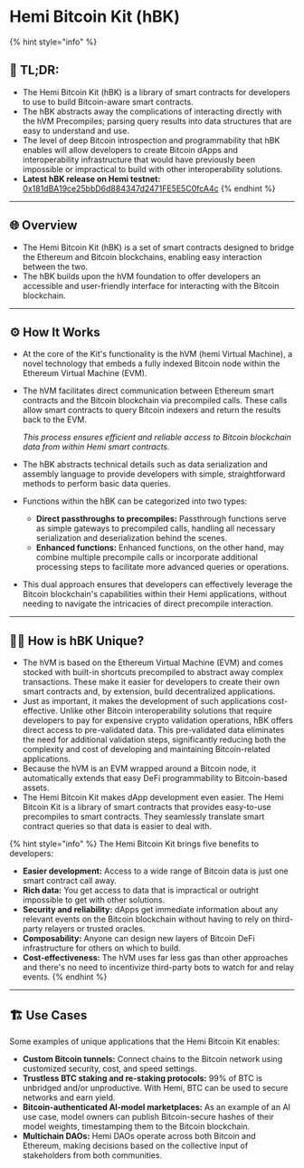 # Hemi Bitcoin Kit (hBK)

{% hint style="info" %}
## 📜 **TL;DR:**

* The Hemi Bitcoin Kit (hBK) is a library of smart contracts for developers to use to build Bitcoin-aware smart contracts.
* The hBK abstracts away the complications of interacting directly with the hVM Precompiles; parsing query results into data structures that are easy to understand and use.
* The level of deep Bitcoin introspection and programmability that hBK enables will allow developers to create Bitcoin dApps and interoperability infrastructure that would have previously been impossible or impractical to build with other interoperability solutions.
* **Latest hBK release on Hemi testnet:**\
  [0x181dBA19ce25bbD6d884347d2471FE5E5C0fcA4c](https://testnet.explorer.hemi.xyz/address/0x181dBA19ce25bbD6d884347d2471FE5E5C0fcA4c?tab=contract)
{% endhint %}

***

## 🌐 Overview

* The Hemi Bitcoin Kit (hBK) is a set of smart contracts designed to bridge the Ethereum and Bitcoin blockchains, enabling easy interaction between the two.&#x20;
* The hBK builds upon the hVM foundation to offer developers an accessible and user-friendly interface for interacting with the Bitcoin blockchain.

***

## ⚙️ How It Works

* At the core of the Kit's functionality is the hVM (hemi Virtual Machine), a novel technology that embeds a fully indexed Bitcoin node within the Ethereum Virtual Machine (EVM).
*   The hVM facilitates direct communication between Ethereum smart contracts and the Bitcoin blockchain via precompiled calls. These calls allow smart contracts to query Bitcoin indexers and return the results back to the EVM.&#x20;

    _This process ensures efficient and reliable access to Bitcoin blockchain data from within Hemi smart contracts._
* The hBK abstracts technical details such as data serialization and assembly language to provide developers with simple, straightforward methods to perform basic data queries.
* Functions within the hBK can be categorized into two types:&#x20;
  * **Direct passthroughs to precompiles:** Passthrough functions serve as simple gateways to precompiled calls, handling all necessary serialization and deserialization behind the scenes.
  * **Enhanced functions:** Enhanced functions, on the other hand, may combine multiple precompile calls or incorporate additional processing steps to facilitate more advanced queries or operations.&#x20;
* This dual approach ensures that developers can effectively leverage the Bitcoin blockchain's capabilities within their Hemi applications, without needing to navigate the intricacies of direct precompile interaction.

***

## 🧑‍💻 How is hBK Unique?

* The hVM is based on the Ethereum Virtual Machine (EVM) and comes stocked with built-in shortcuts precompiled to abstract away complex transactions. These make it easier for developers to create their own smart contracts and, by extension, build decentralized applications.&#x20;
* Just as important, it makes the development of such applications cost-effective. Unlike other Bitcoin interoperability solutions that require developers to pay for expensive crypto validation operations, hBK offers direct access to pre-validated data. This pre-validated data eliminates the need for additional validation steps, significantly reducing both the complexity and cost of developing and maintaining Bitcoin-related applications.
* Because the hVM is an EVM wrapped around a Bitcoin node, it automatically extends that easy DeFi programmability to Bitcoin-based assets.&#x20;
* The Hemi Bitcoin Kit makes dApp development even easier. The Hemi Bitcoin Kit is a library of smart contracts that provides easy-to-use precompiles to smart contracts. They seamlessly translate smart contract queries so that data is easier to deal with.

{% hint style="info" %}
The Hemi Bitcoin Kit brings five benefits to developers:

* **Easier development:** Access to a wide range of Bitcoin data is just one smart contract call away.
* **Rich data:** You get access to data that is impractical or outright impossible to get with other solutions.
* **Security and reliability:** dApps get immediate information about any relevant events on the Bitcoin blockchain without having to rely on third-party relayers or trusted oracles.
* **Composability:** Anyone can design new layers of Bitcoin DeFi infrastructure for others on which to build.
* **Cost-effectiveness:** The hVM uses far less gas than other approaches and there's no need to incentivize third-party bots to watch for and relay events.
{% endhint %}

***

## 🏗️ Use Cases

Some examples of unique applications that the Hemi Bitcoin Kit enables:

* **Custom Bitcoin tunnels:** Connect chains to the Bitcoin network using customized security, cost, and speed settings.
* **Trustless BTC staking and re-staking protocols:** 99% of BTC is unbridged and/or unproductive. With Hemi, BTC can be used to secure networks and earn yield.&#x20;
* **Bitcoin-authenticated AI-model marketplaces:** As an example of an AI use case, model owners can publish Bitcoin-secure hashes of their model weights, timestamping them to the Bitcoin blockchain.
* **Multichain DAOs:** Hemi DAOs operate across both Bitcoin and Ethereum, making decisions based on the collective input of stakeholders from both communities.
